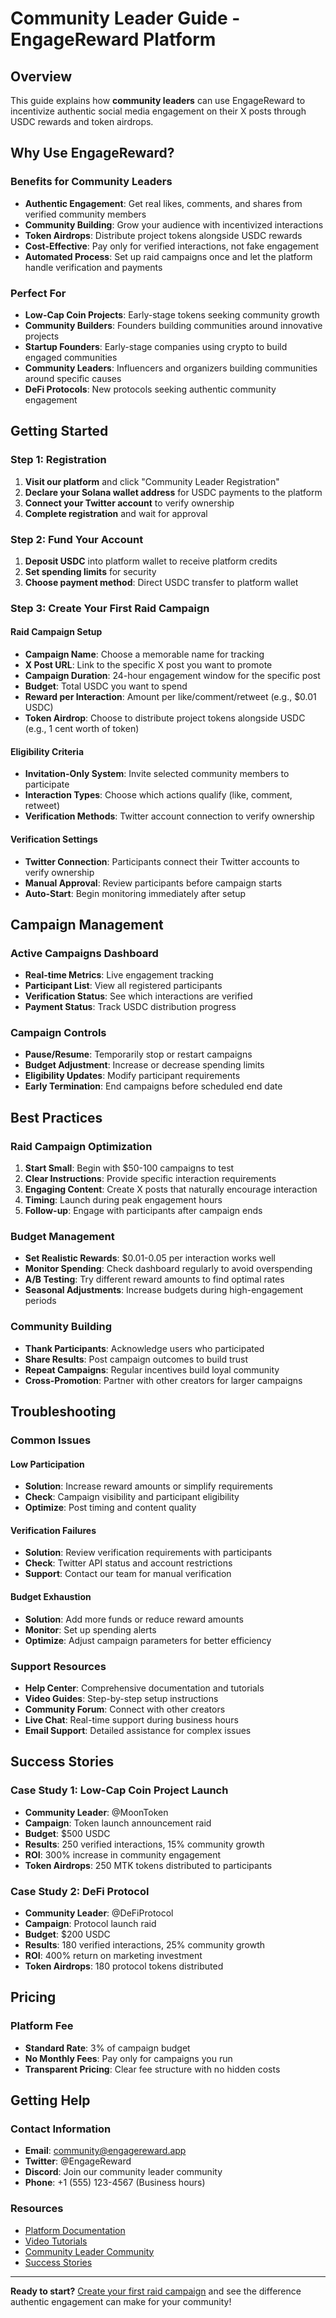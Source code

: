 # Community Leader Guide - EngageReward Platform

## Overview
This guide explains how **community leaders** can use EngageReward to incentivize authentic social media engagement on their X posts through USDC rewards and token airdrops.

## Why Use EngageReward?

### **Benefits for Community Leaders**
- **Authentic Engagement**: Get real likes, comments, and shares from verified community members
- **Community Building**: Grow your audience with incentivized interactions
- **Token Airdrops**: Distribute project tokens alongside USDC rewards
- **Cost-Effective**: Pay only for verified interactions, not fake engagement
- **Automated Process**: Set up raid campaigns once and let the platform handle verification and payments

### **Perfect For**
- **Low-Cap Coin Projects**: Early-stage tokens seeking community growth
- **Community Builders**: Founders building communities around innovative projects
- **Startup Founders**: Early-stage companies using crypto to build engaged communities
- **Community Leaders**: Influencers and organizers building communities around specific causes
- **DeFi Protocols**: New protocols seeking authentic community engagement

## Getting Started

### **Step 1: Registration**
1. **Visit our platform** and click "Community Leader Registration"
2. **Declare your Solana wallet address** for USDC payments to the platform
3. **Connect your Twitter account** to verify ownership
4. **Complete registration** and wait for approval

### **Step 2: Fund Your Account**
1. **Deposit USDC** into platform wallet to receive platform credits
2. **Set spending limits** for security
3. **Choose payment method**: Direct USDC transfer to platform wallet

### **Step 3: Create Your First Raid Campaign**

#### **Raid Campaign Setup**
- **Campaign Name**: Choose a memorable name for tracking
- **X Post URL**: Link to the specific X post you want to promote
- **Campaign Duration**: 24-hour engagement window for the specific post
- **Budget**: Total USDC you want to spend
- **Reward per Interaction**: Amount per like/comment/retweet (e.g., $0.01 USDC)
- **Token Airdrop**: Choose to distribute project tokens alongside USDC (e.g., 1 cent worth of token)

#### **Eligibility Criteria**
- **Invitation-Only System**: Invite selected community members to participate
- **Interaction Types**: Choose which actions qualify (like, comment, retweet)
- **Verification Methods**: Twitter account connection to verify ownership

#### **Verification Settings**
- **Twitter Connection**: Participants connect their Twitter accounts to verify ownership
- **Manual Approval**: Review participants before campaign starts
- **Auto-Start**: Begin monitoring immediately after setup

## Campaign Management

### **Active Campaigns Dashboard**
- **Real-time Metrics**: Live engagement tracking
- **Participant List**: View all registered participants
- **Verification Status**: See which interactions are verified
- **Payment Status**: Track USDC distribution progress

### **Campaign Controls**
- **Pause/Resume**: Temporarily stop or restart campaigns
- **Budget Adjustment**: Increase or decrease spending limits
- **Eligibility Updates**: Modify participant requirements
- **Early Termination**: End campaigns before scheduled end date

## Best Practices

### **Raid Campaign Optimization**
1. **Start Small**: Begin with $50-100 campaigns to test
2. **Clear Instructions**: Provide specific interaction requirements
3. **Engaging Content**: Create X posts that naturally encourage interaction
4. **Timing**: Launch during peak engagement hours
5. **Follow-up**: Engage with participants after campaign ends

### **Budget Management**
- **Set Realistic Rewards**: $0.01-0.05 per interaction works well
- **Monitor Spending**: Check dashboard regularly to avoid overspending
- **A/B Testing**: Try different reward amounts to find optimal rates
- **Seasonal Adjustments**: Increase budgets during high-engagement periods

### **Community Building**
- **Thank Participants**: Acknowledge users who participated
- **Share Results**: Post campaign outcomes to build trust
- **Repeat Campaigns**: Regular incentives build loyal community
- **Cross-Promotion**: Partner with other creators for larger campaigns



## Troubleshooting

### **Common Issues**

#### **Low Participation**
- **Solution**: Increase reward amounts or simplify requirements
- **Check**: Campaign visibility and participant eligibility
- **Optimize**: Post timing and content quality

#### **Verification Failures**
- **Solution**: Review verification requirements with participants
- **Check**: Twitter API status and account restrictions
- **Support**: Contact our team for manual verification

#### **Budget Exhaustion**
- **Solution**: Add more funds or reduce reward amounts
- **Monitor**: Set up spending alerts
- **Optimize**: Adjust campaign parameters for better efficiency

### **Support Resources**
- **Help Center**: Comprehensive documentation and tutorials
- **Video Guides**: Step-by-step setup instructions
- **Community Forum**: Connect with other creators
- **Live Chat**: Real-time support during business hours
- **Email Support**: Detailed assistance for complex issues

## Success Stories

### **Case Study 1: Low-Cap Coin Project Launch**
- **Community Leader**: @MoonToken
- **Campaign**: Token launch announcement raid
- **Budget**: $500 USDC
- **Results**: 250 verified interactions, 15% community growth
- **ROI**: 300% increase in community engagement
- **Token Airdrops**: 250 MTK tokens distributed to participants

### **Case Study 2: DeFi Protocol**
- **Community Leader**: @DeFiProtocol
- **Campaign**: Protocol launch raid
- **Budget**: $200 USDC
- **Results**: 180 verified interactions, 25% community growth
- **ROI**: 400% return on marketing investment
- **Token Airdrops**: 180 protocol tokens distributed

## Pricing

### **Platform Fee**
- **Standard Rate**: 3% of campaign budget
- **No Monthly Fees**: Pay only for campaigns you run
- **Transparent Pricing**: Clear fee structure with no hidden costs

## Getting Help

### **Contact Information**
- **Email**: community@engagereward.app
- **Twitter**: @EngageReward
- **Discord**: Join our community leader community
- **Phone**: +1 (555) 123-4567 (Business hours)

### **Resources**
- [Platform Documentation](https://docs.engagereward.app)
- [Video Tutorials](https://youtube.com/engagereward)
- [Community Leader Community](https://discord.gg/engagereward)
- [Success Stories](https://engagereward.app/success)

---

**Ready to start?** [Create your first raid campaign](https://app.engagereward.app/register) and see the difference authentic engagement can make for your community!
